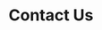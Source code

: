 ---
title: Contact Us
menu:
  main:
    name: Contact Us
    weight: 100
    params:
      icon:
        vendor: font-awesome-solid
        name: headset
---